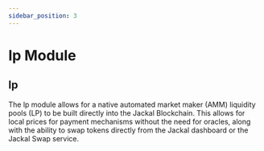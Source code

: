 ```yaml
---
sidebar_position: 3
---
```

# lp Module




## lp
The lp module allows for a native automated market maker (AMM) liquidity pools (LP) to be built directly into the Jackal Blockchain. This allows for local prices for payment mechanisms without the need for oracles, along with the ability to swap tokens directly from the Jackal dashboard or the Jackal Swap service. 

